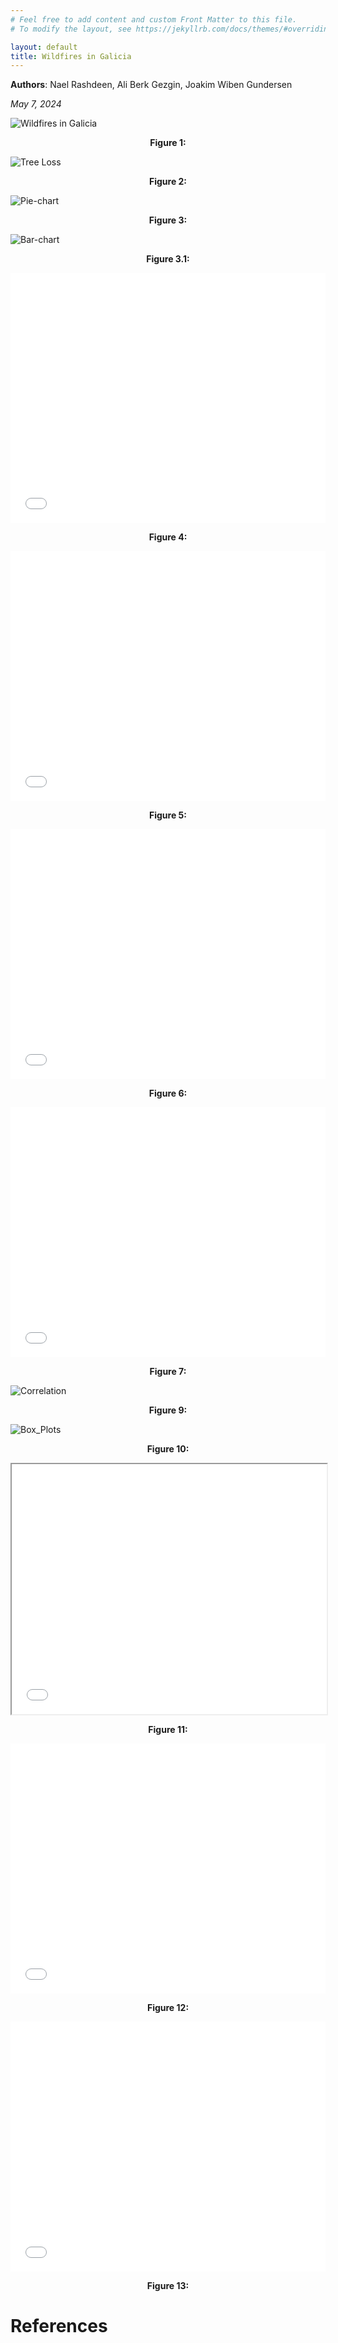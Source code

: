 ```yaml
---
# Feel free to add content and custom Front Matter to this file.
# To modify the layout, see https://jekyllrb.com/docs/themes/#overriding-theme-defaults

layout: default
title: Wildfires in Galicia
---
```


**Authors**: Nael Rashdeen, Ali Berk Gezgin, Joakim Wiben Gundersen

_May 7, 2024_

<img src="images/1_fires_regions_Spain.png" alt="Wildfires in Galicia" />
<p style="text-align: center"><b>Figure 1: </b></p>

<img src='images/2_treeloss_galicia.png' alt="Tree Loss" />
<p style="text-align: center"> <b>Figure 2: </b> </p>

<div class="visuals">
    <div>
        <img src='images/3_piechart.png' alt="Pie-chart" />
        <p style="text-align: center"> <b>Figure 3: </b> </p>
    </div>
    <div>
        <img src='images/3.1_horizantalbars.png' alt="Bar-chart" />
        <p style="text-align: center"> <b>Figure 3.1: </b> </p>
    </div>
</div>

<iframe src='visuals/4_map_galicia.html' style="border-width: 0px;" width="100%" height="400px"></iframe>
<p style="text-align: center;"> <b>Figure 4: </b> </p>

<iframe src='visuals/5_heatmap_galicia.html' style="border-width: 0px;" width="100%" height="400px"></iframe>
<p style="text-align: center;"> <b>Figure 5: </b> </p>

<iframe src='visuals/6_polarplot.html' style="border-width: 0px;" width="100%" height="400px"></iframe>
<p style="text-align: center;"> <b>Figure 6: </b> </p>

<iframe src='visuals/7_horizontal_other_polutants.html' style="border-width: 0px;" width="100%" height="400px"></iframe>
<p style="text-align: center;"> <b>Figure 7: </b> </p>

<!-- <img src='images/8_calendarplot.png' alt="CalendarPlot" />
<p style="text-align: center;"> <b>Figure 8: </b> </p> -->

<img src='images/9_correlation.png' alt="Correlation" />
<p style="text-align: center;"> <b>Figure 9: </b> </p>

<img src='images/10_boxplots.png' alt="Box_Plots" />
<p style="text-align: center;"> <b>Figure 10: </b> </p>

<iframe src='visuals/11_timeseries.html' style="border-width: 2px;" width="100%" height="400px"></iframe>
<p style="text-align: center;"> <b>Figure 11: </b> </p>

<iframe src='visuals/12_Irreplaceability_score_rank_map.html' style="border-width: 0px;" width="100%" height="400px"></iframe>
<p style="text-align: center;"> <b>Figure 12: </b> </p>

<iframe src='visuals/13_Aggregated_fire_risk_map.html' style="border-width: 0px;" width="100%" height="400px"></iframe>
<p style="text-align: center;"> <b>Figure 13: </b> </p>

# References
